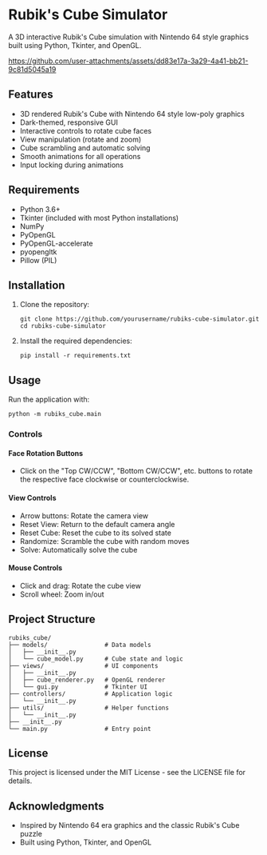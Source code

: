 # Rubik's Cube Simulator

A 3D interactive Rubik's Cube simulation with Nintendo 64 style graphics built using Python, Tkinter, and OpenGL.

https://github.com/user-attachments/assets/dd83e17a-3a29-4a41-bb21-9c81d5045a19

## Features

- 3D rendered Rubik's Cube with Nintendo 64 style low-poly graphics
- Dark-themed, responsive GUI
- Interactive controls to rotate cube faces
- View manipulation (rotate and zoom)
- Cube scrambling and automatic solving
- Smooth animations for all operations
- Input locking during animations

## Requirements

- Python 3.6+
- Tkinter (included with most Python installations)
- NumPy
- PyOpenGL
- PyOpenGL-accelerate
- pyopengltk
- Pillow (PIL)

## Installation

1. Clone the repository:
   ```
   git clone https://github.com/yourusername/rubiks-cube-simulator.git
   cd rubiks-cube-simulator
   ```

2. Install the required dependencies:
   ```
   pip install -r requirements.txt
   ```

## Usage

Run the application with:

```
python -m rubiks_cube.main
```

### Controls

#### Face Rotation Buttons
- Click on the "Top CW/CCW", "Bottom CW/CCW", etc. buttons to rotate the respective face clockwise or counterclockwise.

#### View Controls
- Arrow buttons: Rotate the camera view
- Reset View: Return to the default camera angle
- Reset Cube: Reset the cube to its solved state
- Randomize: Scramble the cube with random moves
- Solve: Automatically solve the cube

#### Mouse Controls
- Click and drag: Rotate the cube view
- Scroll wheel: Zoom in/out

## Project Structure

```
rubiks_cube/
├── models/                # Data models
│   ├── __init__.py
│   └── cube_model.py      # Cube state and logic
├── views/                 # UI components
│   ├── __init__.py
│   ├── cube_renderer.py   # OpenGL renderer
│   └── gui.py             # Tkinter UI
├── controllers/           # Application logic
│   └── __init__.py
├── utils/                 # Helper functions
│   └── __init__.py
├── __init__.py
└── main.py                # Entry point
```

## License

This project is licensed under the MIT License - see the LICENSE file for details.

## Acknowledgments

- Inspired by Nintendo 64 era graphics and the classic Rubik's Cube puzzle
- Built using Python, Tkinter, and OpenGL 
